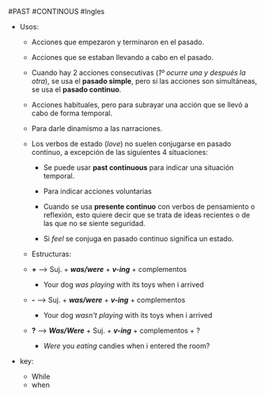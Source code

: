 #PAST #CONTINOUS #Ingles

* Usos:

	* Acciones que empezaron y terminaron en el pasado. 
	
	* Acciones que se estaban llevando a cabo en el pasado.
	
	* Cuando hay 2 acciones consecutivas (_1º ocurre una y después la otra_), se usa el __pasado simple__, pero si las acciones son 
	  simultáneas, se usa el __pasado continuo__.
	
	* Acciones habituales, pero para subrayar una acción que se llevó a cabo de forma temporal.
	
	* Para darle dinamismo a las narraciones.
	
	* Los verbos de estado (_love_) no suelen conjugarse en pasado continuo, a excepción de las siguientes 4 situaciones:
	
		* Se puede usar __past continuous__ para indicar una situación temporal.
		
		* Para indicar acciones voluntarias
		
		* Cuando se usa __presente continuo__ con verbos de pensamiento o reflexión, esto quiere decir que se trata de ideas recientes o de las que no se siente seguridad.
		
		* Si _feel_ se conjuga en pasado continuo significa un estado.

	- Estructuras:
	
	- __+__ --> Suj. + ___was/were___ + ___v-ing___ + complementos
		- Your dog _was playing_ with its toys when i arrived

	- __-__ --> Suj. + ___was/were___ + ___v-ing___ + complementos
		- Your dog _wasn't playing_ with its toys when i arrived
	
	- __?__ --> ___Was/Were___ + Suj. + ___v-ing___ + complementos + ?
		- _Were_ you _eating_ candies when i entered the room?

- key:

    - While
    - when